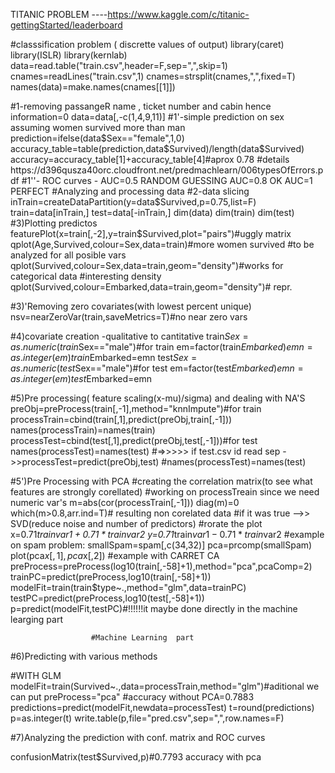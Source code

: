 TITANIC PROBLEM ----https://www.kaggle.com/c/titanic-gettingStarted/leaderboard

 #classsification problem ( discrette  values of output)
library(caret)
library(ISLR)
library(kernlab)
data=read.table("train.csv",header=F,sep=",",skip=1)
cnames=readLines("train.csv",1)
cnames=strsplit(cnames,",",fixed=T)
names(data)=make.names(cnames[[1]])
 
#1-removing   passangeR name , ticket number and cabin  hence  information=0
data=data[,-c(1,4,9,11)]
#1'-simple prediction on  sex  assuming   women   survived  more  than man
prediction=ifelse(data$Sex=="female",1,0)
accuracy_table=table(prediction,data$Survived)/length(data$Survived)
accuracy=accuracy_table[1]+accuracy_table[4]#aprox 0.78
                                            #details https://d396qusza40orc.cloudfront.net/predmachlearn/006typesOfErrors.pdf
#1''- ROC  curves - AUC=0.5 RANDOM  GUESSING AUC=0.8 OK  AUC=1  PERFECT
                         #Analyzing  and processing data
#2-data slicing
inTrain=createDataPartition(y=data$Survived,p=0.75,list=F)
train=data[inTrain,]
test=data[-inTrain,]
dim(data)
dim(train)
dim(test)
#3)Plotting predictos
featurePlot(x=train[,-2],y=train$Survived,plot="pairs")#uggly matrix 
qplot(Age,Survived,colour=Sex,data=train)#more  women survived
                                         #to  be analyzed  for all posible  vars
qplot(Survived,colour=Sex,data=train,geom="density")#works  for categorical data
                                         #interesting density
qplot(Survived,colour=Embarked,data=train,geom="density")# repr.

#3)'Removing  zero  covariates(with lowest  percent  unique)
nsv=nearZeroVar(train,saveMetrics=T)#no near  zero vars

#4)covariate creation -qualitative to cantitative 
train$Sex=as.numeric(train$Sex=="male")#for train
em=factor(train$Embarked)
emn=as.integer(em)
train$Embarked=emn
test$Sex=as.numeric(test$Sex=="male")#for test
em=factor(test$Embarked)
emn=as.integer(em)
test$Embarked=emn


      
#5)Pre processing( feature scaling(x-mu)/sigma) and dealing with NA'S
preObj=preProcess(train[,-1],method="knnImpute")#for train
processTrain=cbind(train[,1],predict(preObj,train[,-1]))
names(processTrain)=names(train)
processTest=cbind(test[,1],predict(preObj,test[,-1]))#for test
names(processTest)=names(test)
          #=>>>>> if  test.csv  id  read sep ->>processTest=predict(preObj,test)
                                              #names(processTest)=names(test)



#5')Pre Processing  with PCA
#creating the correlation matrix(to see  what   features are strongly corellated)
#working  on processTreain  since  we need   numeric  var's
m=abs(cor(processTrain[,-1]))
diag(m)=0
which(m>0.8,arr.ind=T)# resulting non corelated data
#if it was true -->> SVD(reduce  noise and  number  of predictors)
#rorate  the plot
x=0.71*train$var1+0.71*train$var2
y=0.71*train$var1-0.71*train$var2
#example on spam problem:
smallSpam=spam[,c(34,32)]
pca=prcomp(smallSpam)
plot(pca$x[,1],pca$x[,2])
#example with CARRET CA
preProcess=preProcess(log10(train[,-58]+1),method="pca",pcaComp=2)
trainPC=predict(preProcess,log10(train[,-58]+1))
modelFit=train(train$type~.,method="glm",data=trainPC)
testPC=predict(preProcess,log10(test[,-58]+1))
p=predict(modelFit,testPC)#!!!!!!it maybe done   directly in  the  machine  learging part


                      #Machine Learning  part

#6)Predicting  with  various methods

#WITH  GLM
modelFit=train(Survived~.,data=processTrain,method="glm")#aditional  we can put preProcess="pca"
                                                        #accuracy without PCA=0.7883
predictions=predict(modelFit,newdata=processTest)
t=round(predictions)
p=as.integer(t)
write.table(p,file="pred.csv",sep=",",row.names=F)        

#7)Analyzing  the prediction with conf. matrix  and ROC curves

confusionMatrix(test$Survived,p)#0.7793 accuracy with  pca
 

 
